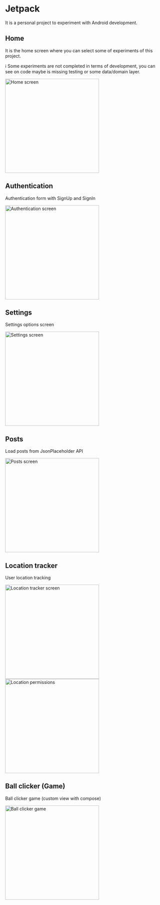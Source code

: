 # Jetpack

It is a personal project to experiment with Android development.

## Home

It is the home screen where you can select some of experiments of this project.

ℹ️ Some experiments are not completed in terms of development, you can see on code maybe is missing testing or some data/domain layer.

<img alt="Home screen" src="./docs/images/home_screen.png" width="300" />

## Authentication

Authentication form with SignUp and SignIn

<img alt="Authentication screen" src="./docs/images/authentication_screen.png" width="300" />

## Settings

Settings options screen

<img alt="Settings screen" src="./docs/images/settings_screen.png" width="300" />

## Posts

Load posts from JsonPlaceholder API

<img alt="Posts screen" src="./docs/images/posts_screen.png" width="300" />

## Location tracker

User location tracking

<img alt="Location tracker screen" src="./docs/images/location_tracker_screen.png" width="300" /> <img alt="Location permissions" src="./docs/images/location_tracker_screen_2.png" width="300" />

## Ball clicker (Game)

Ball clicker game (custom view with compose)

<img alt="Ball clicker game" src="./docs/images/ball_clicker.png" width="300" />

